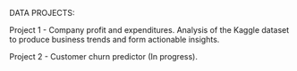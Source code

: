 DATA PROJECTS:

Project 1 - Company profit and expenditures. Analysis of the Kaggle dataset to produce business trends and form actionable insights.

Project 2 - Customer churn predictor (In progress).
